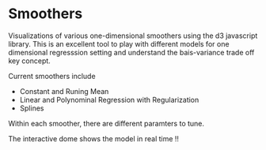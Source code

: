 # Smoothers

Visualizations of various one-dimensional smoothers using the d3 javascript library. This is an excellent tool to play with different models for one dimensional regresssion setting and understand the bais-variance trade off key concept.

Current smoothers include

- Constant and Runing Mean
- Linear and Polynominal Regression with Regularization
- Splines

Within each smoother, there are different paramters to tune.

The interactive dome shows the model in real time !!






